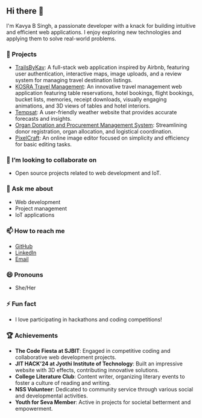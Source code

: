 
## Hi there 👋

I'm Kavya B Singh, a passionate developer with a knack for building intuitive and efficient web applications. I enjoy exploring new technologies and applying them to solve real-world problems.

### 🚀 Projects
- [TrailsByKav](https://trailsbykav.onrender.com/listing): A full-stack web application inspired by Airbnb, featuring user authentication, interactive maps, image uploads, and a review system for managing travel destination listings.
- [KOSRA Travel Management](https://github.com/KavyaSingh236/KOSRATRAVELMANAGEMENT): An innovative travel management web application featuring table reservations, hotel bookings, flight bookings, bucket lists, memories, receipt downloads, visually engaging animations, and 3D views of tables and hotel interiors. 
- [Tempsat](https://kavyasingh236.github.io/Tempsat/): A user-friendly weather website that provides accurate forecasts and insights.
- [Organ Donation and Procurement Management System](https://github.com/KavyaSingh236/OrganDonation): Streamlining donor registration, organ allocation, and logistical coordination.
- [PixelCraft](https://kavyasingh236.github.io/Pixel/): An online image editor focused on simplicity and efficiency for basic editing tasks. 
### 👯 I’m looking to collaborate on
- Open source projects related to web development and IoT.

### 💬 Ask me about
- Web development
- Project management
- IoT applications

### 📫 How to reach me
- [GitHub](https://github.com/KavyaSingh236/)
- [LinkedIn](http://www.linkedin.com/in/kavya-singh-690888292)
- [Email](mailto:iamkavya23@gmail.com)

### 😄 Pronouns
- She/Her

### ⚡ Fun fact
- I love participating in hackathons and coding competitions!

### 🏆 Achievements
- **The Code Fiesta at SJBIT**: Engaged in competitive coding and collaborative web development projects.
- **JIT HACK’24 at Jyothi Institute of Technology**: Built an impressive website with 3D effects, contributing innovative solutions.
- **College Literature Club**: Content writer, organizing literary events to foster a culture of reading and writing.
- **NSS Volunteer**: Dedicated to community service through various social and developmental activities.
- **Youth for Seva Member**: Active in projects for societal betterment and empowerment.

